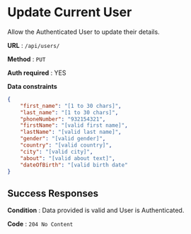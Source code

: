 # Update Current User

Allow the Authenticated User to update their details.

**URL** : `/api/users/`

**Method** : `PUT`

**Auth required** : YES

**Data constraints**

```json
{
    "first_name": "[1 to 30 chars]",
    "last_name": "[1 to 30 chars]",
    "phoneNumber": "932154321",
    "firstName": "[valid first name]",
    "lastName": "[valid last name]",
    "gender": "[valid gender]",
    "country": "[valid country]",
    "city": "[valid city]",
    "about": "[valid about text]",
    "dateOfBirth": "[valid birth date"
}
```

## Success Responses

**Condition** : Data provided is valid and User is Authenticated.

**Code** : `204 No Content`
